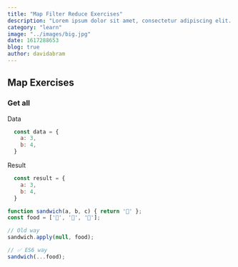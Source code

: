 ```yaml
---
title: "Map Filter Reduce Exercises"
description: "Lorem ipsum dolor sit amet, consectetur adipiscing elit. Etiam sagittis, orci id iaculis rhoncus, lorem lacus sollicitudin sapien, vitae ac."
category: "learn"
image: "../images/big.jpg"
date: 1617288653
blog: true
author: davidabram
---
```





<h2>Map Exercises</h2>


<h3>Get all </h3>

<row>

  <column>

  <snippet type="javascript">

  <typography element="h4">Data</typography>
  ```javascript
    const data = {
      a: 3,
      b: 4,
    } 
  ```

  </snippet>

  </column>

  <column>

  <snippet type="javascript">

  <typography element="h4">Result</typography>
  ```javascript
    const result = {
      a: 3,
      b: 4,
    }
  ```

  </snippet>

  </column>

</row>

<list-toggle title="Solution">

  ```javascript
  function sandwich(a, b, c) { return '🍞' };
  const food = ['🍞', '🥬', '🥓'];

  // Old way
  sandwich.apply(null, food);

  // ✅ ES6 way
  sandwich(...food);
  ```

</list-toggle>